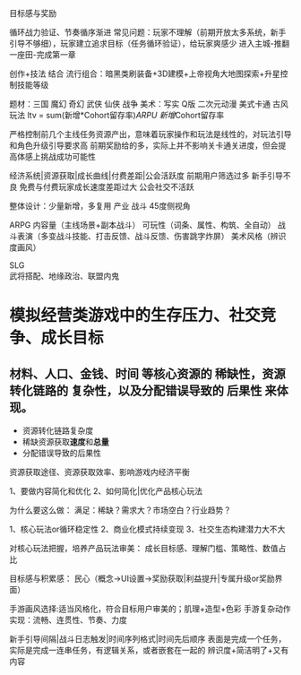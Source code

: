 目标感与奖励

循环战力验证、节奏循序渐进
常见问题：玩家不理解（前期开放太多系统，新手引导不够细），玩家建立追求目标（任务循环验证），给玩家爽感少
进入主城-推翻一座田-完成第一章

创作+技法 结合
流行组合：暗黑类刷装备+3D建模+上帝视角大地图探索+升星控制技能等级

题材：三国 魔幻 奇幻 武侠 仙侠 战争
美术：写实 Q版 二次元动漫 美式卡通 古风
玩法
ltv = sum(新增*Cohort留存率)*ARPU
新增*Cohort留存率

严格控制前几个主线任务资源产出，意味着玩家操作和玩法是线性的，对玩法引导和角色升级引导要求高
前期奖励给的多，实际上并不影响关卡通关进度，但会提高体感上挑战成功可能性

经济系统|资源获取|成长曲线|付费差距|公会活跃度
前期用户筛选过多 新手引导不良 免费与付费玩家成长速度差距过大 公会社交不活跃

整体设计：少量新增，多复用
产业 战斗 45度侧视角

ARPG
内容量（主线场景+副本战斗）
可玩性（词条、属性、构筑、全自动）
战斗表演（多变战斗技能、打击反馈、战斗反馈、伤害跳字炸屏）
美术风格（辨识度画风）

SLG   
武将搭配、地缘政治、联盟内鬼

# 模拟经营类游戏中的生存压力、社交竞争、成长目标
## 材料、人口、金钱、时间 等核心资源的 稀缺性，资源转化链路的 复杂性，以及分配错误导致的 后果性 来体现。
- 资源转化链路复杂度
- 稀缺资源获取**速度**和**总量**
- 分配错误导致的后果性

资源获取途径、资源获取效率、影响游戏内经济平衡

1、要做内容简化和优化
2、如何简化|优化产品核心玩法

为什么要这么做：
满足：稀缺？需求大？市场空白？行业趋势？

1、核心玩法or循环稳定性
2、商业化模式持续变现
3、社交生态构建潜力大不大

对核心玩法把握，培养产品玩法审美：
成长目标感、理解门槛、策略性、数值占比

目标感与积累感：
民心（概念->UI设置->奖励获取|利益提升|专属升级or奖励界面）

手游画风选择:适当风格化，符合目标用户审美的；肌理+造型+色彩
手游复杂动作实现：流畅、连贯性、节奏、力度

新手引导间隔|战斗日志触发|时间序列格式|时间先后顺序
表面是完成一个任务，实际是完成一连串任务，有逻辑关系，或者嵌套在一起的
辨识度+简洁明了+又有内容
